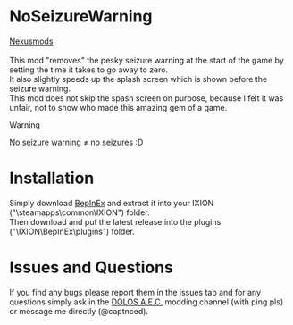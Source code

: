 # NoSeizureWarning
[Nexusmods](https://www.nexusmods.com/ixion/mods/10)  
<br>
This mod "removes" the pesky seizure warning at the start of the game by setting the time it takes to go away to zero.  
It also slightly speeds up the splash screen which is shown before the seizure warning.  
This mod does not skip the spash screen on purpose, because I felt it was unfair, not to show who made this amazing gem of a game.  
> [!WARNING]
No seizure warning ≠ no seizures :D
> 

# Installation
Simply download [BepInEx](https://github.com/BepInEx/BepInEx/releases/tag/v6.0.0-pre.2) and extract it into your IXION ("\steamapps\common\IXION\") folder.  
Then download and put the latest release into the plugins ("\IXION\BepInEx\plugins\") folder.

# Issues and Questions
If you find any bugs please report them in the issues tab and for any questions simply ask in the [DOLOS A.E.C.](https://discord.gg/UMtuJrSmY3) modding channel (with ping pls) or message me directly (@captnced).

